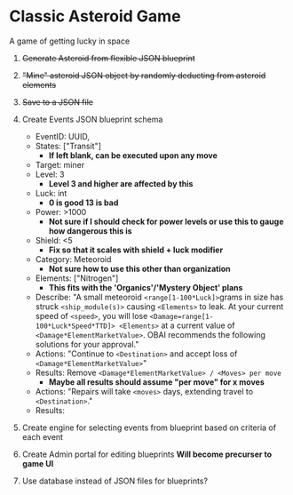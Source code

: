 # Classic Asteroid Game
A game of getting lucky in space

1. ~~Generate Asteroid from flexible JSON blueprint~~
2. ~~"Mine" asteroid JSON object by randomly deducting from asteroid elements~~
3. ~~Save to a JSON file~~
4. Create Events JSON blueprint schema

    * EventID: UUID,
    * States: ["Transit"] 
        * **If left blank, can be executed upon any move**
    * Target: miner
    * Level: 3 
        * **Level 3 and higher are affected by this**
    * Luck: int 
        * **0 is good 13 is bad**
    * Power: >1000
        * **Not sure if I should check for power levels or use this to gauge how dangerous this is**
    * Shield: <5 
        * **Fix so that it scales with shield + luck modifier**
    * Category: Meteoroid
        * **Not sure how to use this other than organization**
    * Elements: ["Nitrogen"]
        * **This fits with the 'Organics'/'Mystery Object' plans**
    * Describe: "A small meteoroid `<range[1-100*Luck]>`grams in size has struck `<ship_module(s)>` causing `<Elements>` to leak.  At your current speed of `<speed>`, you will lose `<Damage=range[1-100*Luck*Speed*TTD]> <Elements>` at a current value of `<Damage*ElementMarketValue>`.  OBAI recommends the following solutions for your approval."
    * Actions: "Continue to `<Destination>` and accept loss of `<Damage*ElementMarketValue>`"
    * Results: Remove `<Damage*ElementMarketValue> / <Moves> per move`
        * **Maybe all results should assume "per move" for x moves**
    * Actions: "Repairs will take `<moves>` days, extending travel to `<Destination>`."
    * Results: 
5. Create engine for selecting events from blueprint based on criteria of each event
6. Create Admin portal for editing blueprints **Will become precurser to game UI**
7. Use database instead of JSON files for blueprints?